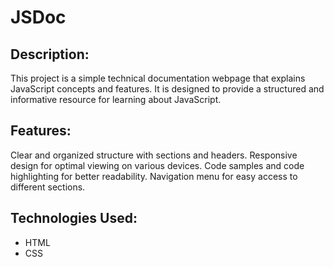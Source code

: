# JSDoc

## Description:

This project is a simple technical documentation webpage that explains JavaScript concepts and features. It is designed to provide a structured and informative resource for learning about JavaScript.

## Features:

Clear and organized structure with sections and headers.
Responsive design for optimal viewing on various devices.
Code samples and code highlighting for better readability.
Navigation menu for easy access to different sections.

## Technologies Used:

* HTML
* CSS
